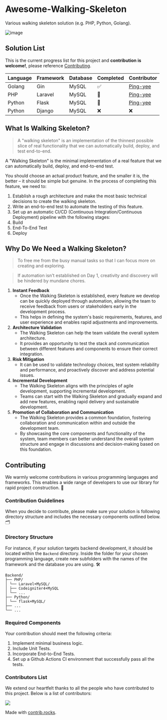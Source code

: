 # Awesome-Walking-Skeleton
Various walking skeleton solution (e.g. PHP, Python, Golang).

![image](https://github.com/ping-yee/Awesome-Walking-Skeleton/assets/65348108/9c69bbf3-08a2-488a-9293-72f00bf5fb3b)

## Solution List

This is the current progress list for this project and **contribution is welcome!**, please reference [Contributing](https://github.com/ping-yee/Awesome-Walking-Skeleton/edit/main/README.md#contributing).

| Language | Framework | Database          | Completed           | Contributor         |
|----------|-----------|-------------------|---------------------|--------------------|
| Golang   | Gin       | MySQL             | :white_check_mark:  | [Ping-yee](https://github.com/ping-yee) |
| PHP      | Laravel   | MySQL             | :construction:      | [Ping-yee](https://github.com/ping-yee) |
| Python   | Flask     | MySQL             | :construction:      | [Ping-yee](https://github.com/ping-yee) |
| Python   | Django    | MySQL             | :x:                 | :x: |

## What Is Walking Skeleton?

> A "walking skeleton" is an implementation of the thinnest possible slice of real functionality that we can automatically build, deploy, and test end-to-end.

A "Walking Skeleton" is the minimal implementation of a real feature that we can automatically build, deploy, and end-to-end test.

You should choose an actual product feature, and the smaller it is, the better – it should be simple but genuine. In the process of completing this feature, we need to:

1. Establish a rough architecture and make the most basic technical decisions to create the walking skeleton.
2. Write an end-to-end test to automate the testing of this feature.
3. Set up an automatic CI/CD (Continuous Integration/Continuous Deployment) pipeline with the following stages:
4. Build
5. End-To-End Test
6. Deploy

## Why Do We Need a Walking Skeleton?

> To free me from the busy manual tasks so that I can focus more on creating and exploring.

> If automation isn't established on Day 1, creativity and discovery will be hindered by mundane chores.

1. **Instant Feedback**
   - Once the Walking Skeleton is established, every feature we develop can be quickly deployed through automation, allowing the team to receive feedback from users or stakeholders early in the development process.
   - This helps in defining the system's basic requirements, features, and user experience and enables rapid adjustments and improvements.
2. **Architecture Validation**
   - The Walking Skeleton can help the team validate the overall system architecture.
   - It provides an opportunity to test the stack and communication between different features and components to ensure their correct integration.
3. **Risk Mitigation**
   - It can be used to validate technology choices, test system reliability and performance, and proactively discover and address potential issues.
4. **Incremental Development**
   - The Walking Skeleton aligns with the principles of agile development, supporting incremental development.
   - Teams can start with the Walking Skeleton and gradually expand and add new features, enabling rapid delivery and sustainable development.
5. **Promotion of Collaboration and Communication**
   - The Walking Skeleton provides a common foundation, fostering collaboration and communication within and outside the development team.
   - By showcasing the core components and functionality of the system, team members can better understand the overall system structure and engage in discussions and decision-making based on this foundation.

## Contributing

We warmly welcome contributions in various programming languages and frameworks. This enables a wide range of developers to use our library for rapid project construction. 🚀

### Contribution Guidelines

When you decide to contribute, please make sure your solution is following directory structure and includes the necessary components outlined below. 🗂️

### Directory Structure

For instance, if your solution targets backend development, it should be located within the `Backend` directory. Inside the folder for your chosen programming language, create new subfolders with the names of the framework and the database you are using. 🛠️

```
Backend/
├── PHP/
│ └── Laravel+MySQL/
│ ├── Codeigniter4+MySQL
│ └── ...
├── Python/
│ └── flask+MySQL/
├── ...
└── ...
```

### Required Components 

Your contribution should meet the following criteria:

1. Implement minimal business logic.
2. Include Unit Tests.
3. Incorporate End-to-End Tests.
4. Set up a Github Actions CI environment that successfully pass all the tests.

### Contributors List

We extend our heartfelt thanks to all the people who have contributed to this project. Below is a list of contributors:

<a href="https://github.com/ping-yee/Awesome-Walking-Skeleton/graphs/contributors">
  <img src="https://contrib.rocks/image?repo=ping-yee/Awesome-Walking-Skeleton" />
</a>

Made with [contrib.rocks](https://contrib.rocks).
